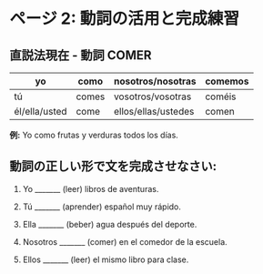 # ページ 2: 動詞の活用と完成練習

## 直説法現在 - 動詞 COMER

| yo | como | nosotros/nosotras | comemos |
|---|---|---|---|
| tú | comes | vosotros/vosotras | coméis |
| él/ella/usted | come | ellos/ellas/ustedes | comen |

**例:** Yo como frutas y verduras todos los días.

## 動詞の正しい形で文を完成させなさい:

1. Yo _______ (leer) libros de aventuras.

2. Tú _______ (aprender) español muy rápido.

3. Ella _______ (beber) agua después del deporte.

4. Nosotros _______ (comer) en el comedor de la escuela.

5. Ellos _______ (leer) el mismo libro para clase.